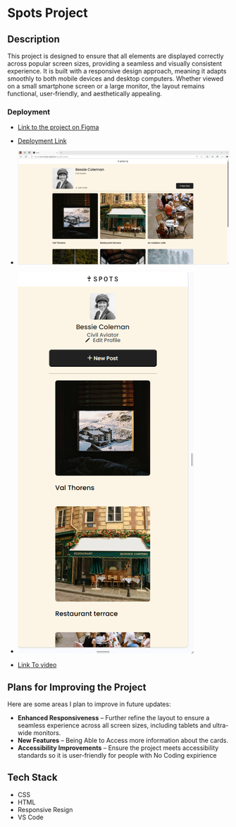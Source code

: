 

# Spots Project

 
  
 ## Description
  
This project is designed to ensure that all elements are displayed correctly across popular screen sizes, providing a seamless and visually consistent experience. It is built with a responsive design approach, meaning it adapts smoothly to both mobile devices and desktop computers. Whether viewed on a small smartphone screen or a large monitor, the layout remains functional, user-friendly, and aesthetically appealing.   
### Deployment 
  
* [Link to the project on Figma](https://www.figma.com/file/BBNm2bC3lj8QQMHlnqRsga/Sprint-3-Project-%E2%80%94-Spots?type=design&node-id=2%3A60&mode=design&t=afgNFybdorZO6cQo-1)
 
 - [Deployment Link](https://ivan-morales-a.github.io/se_project_spots/)

 - ![IMG](./images/1440_Screenshoy.png)
 - ![IMG](./images/mobile_screenshot.png)
 - [Link To video](https://www.canva.com/design/DAGdr8XbdgM/3mt76M5RgsiqH-Q8VXajEg/edit?utm_content=DAGdr8XbdgM&utm_campaign=designshare&utm_medium=link2&utm_source=sharebutton)

## Plans for Improving the Project

Here are some areas I plan to improve in future updates:

- **Enhanced Responsiveness** – Further refine the layout to ensure a seamless experience across all screen sizes, including tablets and ultra-wide monitors.    
- **New Features** – Being Able to Access more information about the cards.  
- **Accessibility Improvements** – Ensure the project meets accessibility standards so it is user-friendly for people with No Coding expirience  

## Tech Stack
  
- CSS 
- HTML
- Responsive Resign 
- VS Code 

